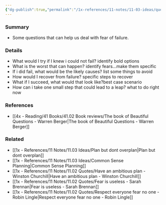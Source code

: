 ```yaml
---
{"dg-publish":true,"permalink":"/1x-references/11-notes/11-03-ideas/questions-to-confront-fear-of-failure/","title":"Questions to confront fear of failure","dgShowBacklinks":false}
---
```



### Summary
- Some questions that can help us deal with fear of failure.

### Details
- What would I try if I knew i could not fail? identify bold options
- What is the worst that can happen? identify fears...make them specific
- If i did fail, what would be the likely causes? list some things to avoid
- How would I recover from failure? specific steps to recover
- What if I succeed, what would that look like?best case scenario
- How can i take one small step that could lead to a leap? what to do right now

### References
- [[4x - Reading/41 Books/41.02 Book reviews/The book of Beautiful Questions - Warren Berger\|The book of Beautiful Questions - Warren Berger]]

### Related
- [[1x - References/11 Notes/11.03 Ideas/Plan but dont overplan\|Plan but dont overplan]]
- [[1x - References/11 Notes/11.03 Ideas/Common Sense Planning\|Common Sense Planning]]
- [[1x - References/11 Notes/11.02 Quotes/Have an ambitious plan - Winston Churchill\|Have an ambitious plan - Winston Churchill]]
- [[1x - References/11 Notes/11.02 Quotes/Fear is useless - Sarah Brennan\|Fear is useless - Sarah Brennan]]
- [[1x - References/11 Notes/11.02 Quotes/Respect everyone fear no one - Robin Lingle\|Respect everyone fear no one - Robin Lingle]]